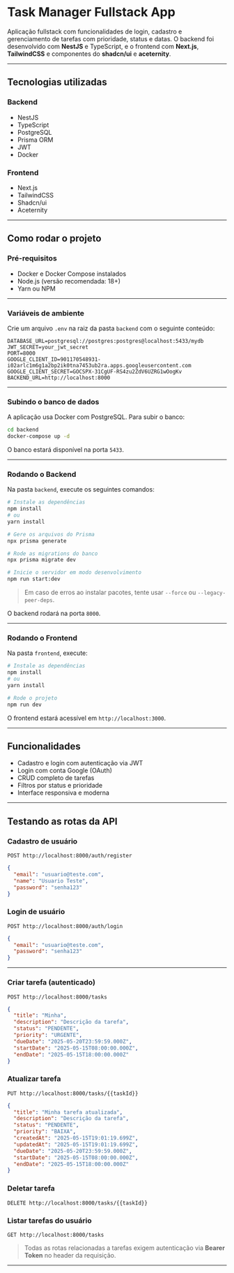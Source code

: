# Task Manager Fullstack App

Aplicação fullstack com funcionalidades de login, cadastro e gerenciamento de tarefas com prioridade, status e datas. O backend foi desenvolvido com **NestJS** e TypeScript, e o frontend com **Next.js**, **TailwindCSS** e componentes do **shadcn/ui** e **aceternity**.

---

## Tecnologias utilizadas

### Backend

* NestJS
* TypeScript
* PostgreSQL
* Prisma ORM
* JWT
* Docker

### Frontend

* Next.js
* TailwindCSS
* Shadcn/ui
* Aceternity

---

## Como rodar o projeto

### Pré-requisitos

* Docker e Docker Compose instalados
* Node.js (versão recomendada: 18+)
* Yarn ou NPM

---

### Variáveis de ambiente

Crie um arquivo `.env` na raiz da pasta `backend` com o seguinte conteúdo:

```env
DATABASE_URL=postgresql://postgres:postgres@localhost:5433/mydb
JWT_SECRET=your_jwt_secret
PORT=8000
GOOGLE_CLIENT_ID=901170548931-i02arlc1m6g1a2bp2ik0tna7453ub2ra.apps.googleusercontent.com
GOOGLE_CLIENT_SECRET=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
BACKEND_URL=http://localhost:8000
```

---

### Subindo o banco de dados

A aplicação usa Docker com PostgreSQL. Para subir o banco:

```bash
cd backend
docker-compose up -d
```

O banco estará disponível na porta `5433`.

---

### Rodando o Backend

Na pasta `backend`, execute os seguintes comandos:

```bash
# Instale as dependências
npm install
# ou
yarn install

# Gere os arquivos do Prisma
npx prisma generate

# Rode as migrations do banco
npx prisma migrate dev

# Inicie o servidor em modo desenvolvimento
npm run start:dev
```

> Em caso de erros ao instalar pacotes, tente usar `--force` ou `--legacy-peer-deps`.

O backend rodará na porta `8000`.

---

### Rodando o Frontend

Na pasta `frontend`, execute:

```bash
# Instale as dependências
npm install
# ou
yarn install

# Rode o projeto
npm run dev
```

O frontend estará acessível em `http://localhost:3000`.

---

## Funcionalidades

* Cadastro e login com autenticação via JWT
* Login com conta Google (OAuth)
* CRUD completo de tarefas
* Filtros por status e prioridade
* Interface responsiva e moderna

---

## Testando as rotas da API

### Cadastro de usuário

`POST http://localhost:8000/auth/register`

```json
{
  "email": "usuario@teste.com",
  "name": "Usuario Teste",
  "password": "senha123"
}
```

### Login de usuário

`POST http://localhost:8000/auth/login`

```json
{
  "email": "usuario@teste.com",
  "password": "senha123"
}
```

---

### Criar tarefa (autenticado)

`POST http://localhost:8000/tasks`

```json
{
  "title": "Minha",
  "description": "Descrição da tarefa",
  "status": "PENDENTE",
  "priority": "URGENTE",
  "dueDate": "2025-05-20T23:59:59.000Z",
  "startDate": "2025-05-15T08:00:00.000Z",
  "endDate": "2025-05-15T18:00:00.000Z"
}
```

### Atualizar tarefa

`PUT http://localhost:8000/tasks/{{taskId}}`

```json
{
  "title": "Minha tarefa atualizada",
  "description": "Descrição da tarefa",
  "status": "PENDENTE",
  "priority": "BAIXA",
  "createdAt": "2025-05-15T19:01:19.699Z",
  "updatedAt": "2025-05-15T19:01:19.699Z",
  "dueDate": "2025-05-20T23:59:59.000Z",
  "startDate": "2025-05-15T08:00:00.000Z",
  "endDate": "2025-05-15T18:00:00.000Z"
}
```

### Deletar tarefa

`DELETE http://localhost:8000/tasks/{{taskId}}`

### Listar tarefas do usuário

`GET http://localhost:8000/tasks`

> Todas as rotas relacionadas a tarefas exigem autenticação via **Bearer Token** no header da requisição.

---
